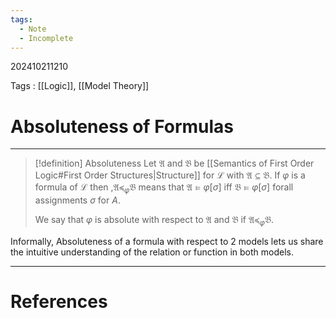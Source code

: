 ```yaml
---
tags:
  - Note
  - Incomplete
---
```

202410211210

Tags : [[Logic]], [[Model Theory]]
# Absoluteness of Formulas
---
>[!definition] Absoluteness
>Let $\mathfrak A$ and $\mathfrak B$ be [[Semantics of First Order Logic#First Order Structures|Structure]] for $\mathcal L$ with $\mathfrak A \subseteq \mathfrak B$. If $\varphi$ is a formula of $\mathcal L$ then ,$\mathfrak A \preceq_{\varphi} \mathfrak B$ means that  $\mathfrak A \models \varphi[\sigma]$ iff $\mathfrak B \models \varphi[\sigma]$ forall assignments $\sigma$ for $A$.
>
>We say that $\varphi$ is absolute with respect to $\mathfrak A$ and $\mathfrak B$ if $\mathfrak A \preceq_{\varphi}\mathfrak B$.

Informally, Absoluteness of a formula with respect to 2 models lets us share the intuitive understanding of the relation or function in both models.

---
# References
